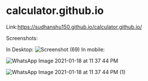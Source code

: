 # calculator.github.io

Link:https://sudhanshu150.github.io/calculator.github.io/


Screenshots:

In Desktop:
![Screenshot (69)](https://user-images.githubusercontent.com/42195119/104949772-80e7f480-59e5-11eb-8716-23ad8d1e0522.png)
In mobile:

![WhatsApp Image 2021-01-18 at 11 37 44 PM](https://user-images.githubusercontent.com/42195119/104950259-55193e80-59e6-11eb-8552-0392f0f0f272.jpeg)



![WhatsApp Image 2021-01-18 at 11 37 44 PM (1)](https://user-images.githubusercontent.com/42195119/104950275-5c404c80-59e6-11eb-8e21-8de5ee2e2e36.jpeg)

